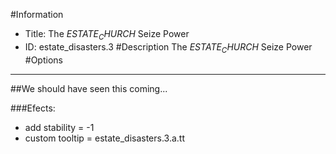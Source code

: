 #Information
 - Title: The $ESTATE_CHURCH$ Seize Power
 - ID: estate_disasters.3
#Description
The $ESTATE_CHURCH$ Seize Power
#Options

___
##We should have seen this coming...

###Efects:<ul><li>add stability = -1</li><li>custom tooltip = estate_disasters.3.a.tt</li></ul>

